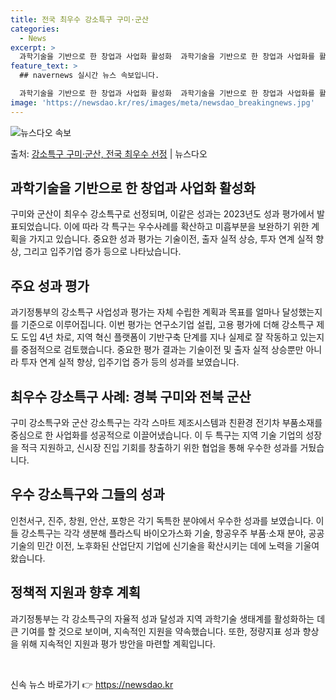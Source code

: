 ```yaml
---
title: 전국 최우수 강소특구 구미·군산
categories:
  - News
excerpt: >
  과학기술을 기반으로 한 창업과 사업화 활성화  과학기술을 기반으로 한 창업과 사업화를 활성화시키기 위해 지정…
feature_text: >
  ## navernews 실시간 뉴스 속보입니다.

  과학기술을 기반으로 한 창업과 사업화 활성화  과학기술을 기반으로 한 창업과 사업화를 활성화시키기 위해 지정…
image: 'https://newsdao.kr/res/images/meta/newsdao_breakingnews.jpg'
---
```


![뉴스다오 속보](https://newsdao.kr/res/images/meta/newsdao_breakingnews.jpg)

<p>출처: <a href="https://newsdao.kr/4496" rel="dofollow">강소특구 구미·군산, 전국 최우수 선정</a> | 뉴스다오</p>

<h2 data-ke-size="size26">과학기술을 기반으로 한 창업과 사업화 활성화</h2>
구미와 군산이 최우수 강소특구로 선정되며, 이같은 성과는 2023년도 성과 평가에서 발표되었습니다. 이에 따라 각 특구는 우수사례를 확산하고 미흡부분을 보완하기 위한 계획을 가지고 있습니다. 중요한 성과 평가는 기술이전, 출자 실적 상승, 투자 연계 실적 향상, 그리고 입주기업 증가 등으로 나타났습니다.

<h2 data-ke-size="size26">주요 성과 평가</h2>
과기정통부의 강소특구 사업성과 평가는 자체 수립한 계획과 목표를 얼마나 달성했는지를 기준으로 이루어집니다. 이번 평가는 연구소기업 설립, 고용 평가에 더해 강소특구 제도 도입 4년 차로, 지역 혁신 플랫폼이 기반구축 단계를 지나 실제로 잘 작동하고 있는지를 중점적으로 검토했습니다. 중요한 평가 결과는 기술이전 및 출자 실적 상승뿐만 아니라 투자 연계 실적 향상, 입주기업 증가 등의 성과를 보였습니다.

<h2 data-ke-size="size26">최우수 강소특구 사례: 경북 구미와 전북 군산</h2>
구미 강소특구와 군산 강소특구는 각각 스마트 제조시스템과 친환경 전기차 부품소재를 중심으로 한 사업화를 성공적으로 이끌어냈습니다. 이 두 특구는 지역 기술 기업의 성장을 적극 지원하고, 신시장 진입 기회를 창출하기 위한 협업을 통해 우수한 성과를 거뒀습니다.

<h2 data-ke-size="size26">우수 강소특구와 그들의 성과</h2> 
인천서구, 진주, 창원, 안산, 포항은 각기 독특한 분야에서 우수한 성과를 보였습니다. 이들 강소특구는 각각 생분해 플라스틱 바이오가스화 기술, 항공우주 부품·소재 분야, 공공기술의 민간 이전, 노후화된 산업단지 기업에 신기술을 확산시키는 데에 노력을 기울여왔습니다.

<h2 data-ke-size="size26">정책적 지원과 향후 계획</h2>
과기정통부는 각 강소특구의 자율적 성과 달성과 지역 과학기술 생태계를 활성화하는 데 큰 기여를 할 것으로 보이며, 지속적인 지원을 약속했습니다. 또한, 정량지표 성과 향상을 위해 지속적인 지원과 평가 방안을 마련할 계획입니다.

<p data-ke-size="size16">&nbsp;</p> 

신속 뉴스 바로가기 👉 <a href="https://newsdao.kr" rel="dofollow">https://newsdao.kr</a>


